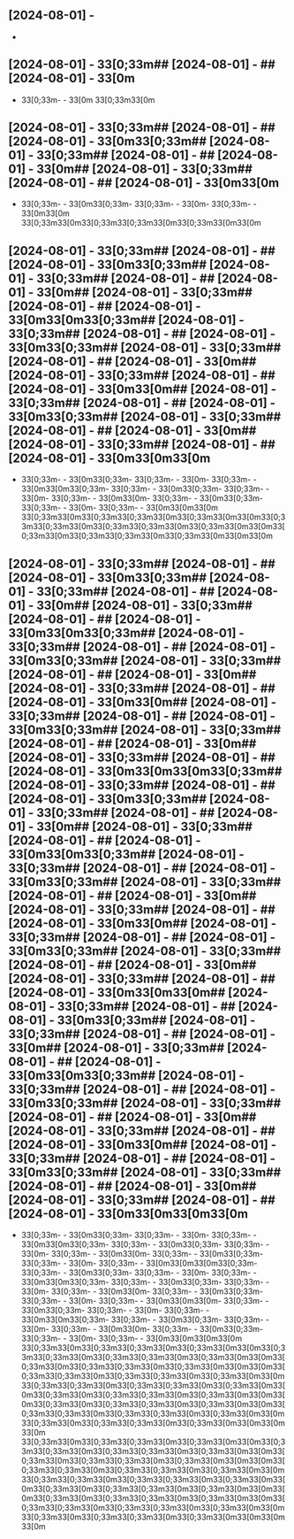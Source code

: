 ## [2024-08-01] - 
- 

## [2024-08-01] - 33[0;33m## [2024-08-01] - ## [2024-08-01] - 33[0m
- 33[0;33m- - 33[0m
33[0;33m33[0m
## [2024-08-01] - 33[0;33m## [2024-08-01] - ## [2024-08-01] - 33[0m33[0;33m## [2024-08-01] - 33[0;33m## [2024-08-01] - ## [2024-08-01] - 33[0m## [2024-08-01] - 33[0;33m## [2024-08-01] - ## [2024-08-01] - 33[0m33[0m
- 33[0;33m- - 33[0m33[0;33m- 33[0;33m- - 33[0m- 33[0;33m- - 33[0m33[0m
33[0;33m33[0m33[0;33m33[0;33m33[0m33[0;33m33[0m33[0m
## [2024-08-01] - 33[0;33m## [2024-08-01] - ## [2024-08-01] - 33[0m33[0;33m## [2024-08-01] - 33[0;33m## [2024-08-01] - ## [2024-08-01] - 33[0m## [2024-08-01] - 33[0;33m## [2024-08-01] - ## [2024-08-01] - 33[0m33[0m33[0;33m## [2024-08-01] - 33[0;33m## [2024-08-01] - ## [2024-08-01] - 33[0m33[0;33m## [2024-08-01] - 33[0;33m## [2024-08-01] - ## [2024-08-01] - 33[0m## [2024-08-01] - 33[0;33m## [2024-08-01] - ## [2024-08-01] - 33[0m33[0m## [2024-08-01] - 33[0;33m## [2024-08-01] - ## [2024-08-01] - 33[0m33[0;33m## [2024-08-01] - 33[0;33m## [2024-08-01] - ## [2024-08-01] - 33[0m## [2024-08-01] - 33[0;33m## [2024-08-01] - ## [2024-08-01] - 33[0m33[0m33[0m
- 33[0;33m- - 33[0m33[0;33m- 33[0;33m- - 33[0m- 33[0;33m- - 33[0m33[0m33[0;33m- 33[0;33m- - 33[0m33[0;33m- 33[0;33m- - 33[0m- 33[0;33m- - 33[0m33[0m- 33[0;33m- - 33[0m33[0;33m- 33[0;33m- - 33[0m- 33[0;33m- - 33[0m33[0m33[0m
33[0;33m33[0m33[0;33m33[0;33m33[0m33[0;33m33[0m33[0m33[0;33m33[0;33m33[0m33[0;33m33[0;33m33[0m33[0;33m33[0m33[0m33[0;33m33[0m33[0;33m33[0;33m33[0m33[0;33m33[0m33[0m33[0m
## [2024-08-01] - 33[0;33m## [2024-08-01] - ## [2024-08-01] - 33[0m33[0;33m## [2024-08-01] - 33[0;33m## [2024-08-01] - ## [2024-08-01] - 33[0m## [2024-08-01] - 33[0;33m## [2024-08-01] - ## [2024-08-01] - 33[0m33[0m33[0;33m## [2024-08-01] - 33[0;33m## [2024-08-01] - ## [2024-08-01] - 33[0m33[0;33m## [2024-08-01] - 33[0;33m## [2024-08-01] - ## [2024-08-01] - 33[0m## [2024-08-01] - 33[0;33m## [2024-08-01] - ## [2024-08-01] - 33[0m33[0m## [2024-08-01] - 33[0;33m## [2024-08-01] - ## [2024-08-01] - 33[0m33[0;33m## [2024-08-01] - 33[0;33m## [2024-08-01] - ## [2024-08-01] - 33[0m## [2024-08-01] - 33[0;33m## [2024-08-01] - ## [2024-08-01] - 33[0m33[0m33[0m33[0;33m## [2024-08-01] - 33[0;33m## [2024-08-01] - ## [2024-08-01] - 33[0m33[0;33m## [2024-08-01] - 33[0;33m## [2024-08-01] - ## [2024-08-01] - 33[0m## [2024-08-01] - 33[0;33m## [2024-08-01] - ## [2024-08-01] - 33[0m33[0m33[0;33m## [2024-08-01] - 33[0;33m## [2024-08-01] - ## [2024-08-01] - 33[0m33[0;33m## [2024-08-01] - 33[0;33m## [2024-08-01] - ## [2024-08-01] - 33[0m## [2024-08-01] - 33[0;33m## [2024-08-01] - ## [2024-08-01] - 33[0m33[0m## [2024-08-01] - 33[0;33m## [2024-08-01] - ## [2024-08-01] - 33[0m33[0;33m## [2024-08-01] - 33[0;33m## [2024-08-01] - ## [2024-08-01] - 33[0m## [2024-08-01] - 33[0;33m## [2024-08-01] - ## [2024-08-01] - 33[0m33[0m33[0m## [2024-08-01] - 33[0;33m## [2024-08-01] - ## [2024-08-01] - 33[0m33[0;33m## [2024-08-01] - 33[0;33m## [2024-08-01] - ## [2024-08-01] - 33[0m## [2024-08-01] - 33[0;33m## [2024-08-01] - ## [2024-08-01] - 33[0m33[0m33[0;33m## [2024-08-01] - 33[0;33m## [2024-08-01] - ## [2024-08-01] - 33[0m33[0;33m## [2024-08-01] - 33[0;33m## [2024-08-01] - ## [2024-08-01] - 33[0m## [2024-08-01] - 33[0;33m## [2024-08-01] - ## [2024-08-01] - 33[0m33[0m## [2024-08-01] - 33[0;33m## [2024-08-01] - ## [2024-08-01] - 33[0m33[0;33m## [2024-08-01] - 33[0;33m## [2024-08-01] - ## [2024-08-01] - 33[0m## [2024-08-01] - 33[0;33m## [2024-08-01] - ## [2024-08-01] - 33[0m33[0m33[0m33[0m
- 33[0;33m- - 33[0m33[0;33m- 33[0;33m- - 33[0m- 33[0;33m- - 33[0m33[0m33[0;33m- 33[0;33m- - 33[0m33[0;33m- 33[0;33m- - 33[0m- 33[0;33m- - 33[0m33[0m- 33[0;33m- - 33[0m33[0;33m- 33[0;33m- - 33[0m- 33[0;33m- - 33[0m33[0m33[0m33[0;33m- 33[0;33m- - 33[0m33[0;33m- 33[0;33m- - 33[0m- 33[0;33m- - 33[0m33[0m33[0;33m- 33[0;33m- - 33[0m33[0;33m- 33[0;33m- - 33[0m- 33[0;33m- - 33[0m33[0m- 33[0;33m- - 33[0m33[0;33m- 33[0;33m- - 33[0m- 33[0;33m- - 33[0m33[0m33[0m- 33[0;33m- - 33[0m33[0;33m- 33[0;33m- - 33[0m- 33[0;33m- - 33[0m33[0m33[0;33m- 33[0;33m- - 33[0m33[0;33m- 33[0;33m- - 33[0m- 33[0;33m- - 33[0m33[0m- 33[0;33m- - 33[0m33[0;33m- 33[0;33m- - 33[0m- 33[0;33m- - 33[0m33[0m33[0m33[0m
33[0;33m33[0m33[0;33m33[0;33m33[0m33[0;33m33[0m33[0m33[0;33m33[0;33m33[0m33[0;33m33[0;33m33[0m33[0;33m33[0m33[0m33[0;33m33[0m33[0;33m33[0;33m33[0m33[0;33m33[0m33[0m33[0m33[0;33m33[0;33m33[0m33[0;33m33[0;33m33[0m33[0;33m33[0m33[0m33[0;33m33[0;33m33[0m33[0;33m33[0;33m33[0m33[0;33m33[0m33[0m33[0;33m33[0m33[0;33m33[0;33m33[0m33[0;33m33[0m33[0m33[0m33[0;33m33[0m33[0;33m33[0;33m33[0m33[0;33m33[0m33[0m33[0;33m33[0;33m33[0m33[0;33m33[0;33m33[0m33[0;33m33[0m33[0m33[0;33m33[0m33[0;33m33[0;33m33[0m33[0;33m33[0m33[0m33[0m33[0m
33[0;33m33[0m33[0;33m33[0;33m33[0m33[0;33m33[0m33[0m33[0;33m33[0;33m33[0m33[0;33m33[0;33m33[0m33[0;33m33[0m33[0m33[0;33m33[0m33[0;33m33[0;33m33[0m33[0;33m33[0m33[0m33[0m33[0;33m33[0;33m33[0m33[0;33m33[0;33m33[0m33[0;33m33[0m33[0m33[0;33m33[0;33m33[0m33[0;33m33[0;33m33[0m33[0;33m33[0m33[0m33[0;33m33[0m33[0;33m33[0;33m33[0m33[0;33m33[0m33[0m33[0m33[0;33m33[0m33[0;33m33[0;33m33[0m33[0;33m33[0m33[0m33[0;33m33[0;33m33[0m33[0;33m33[0;33m33[0m33[0;33m33[0m33[0m33[0;33m33[0m33[0;33m33[0;33m33[0m33[0;33m33[0m33[0m33[0m33[0m
